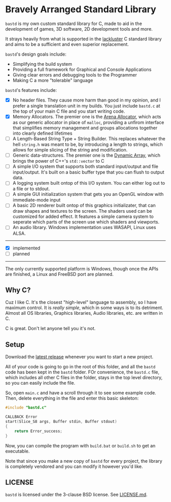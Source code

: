 # Bravely Arranged Standard Library
`bastd` is my own custom standard library for C, made to aid in the development
of games, 3D software, 2D development tools and more.

It strays heavily from what is supported in the
[lackluster](https://nullprogram.com/blog/2023/02/11/) C standard library and
aims to be a sufficient and even superior replacement.

`bastd`'s design goals include:
- Simplifying the build system
- Providing a full framework for Graphical and Console Applications
- Giving clear errors and debugging tools to the Programmer
- Making C a more "tolerable" language

`bastd`'s features include:
- [x] No header files. They cause more harm than good in my opinion, and I prefer a
single translation unit in my builds. You just include `bastd.c` at the top of
your main C file and you start writing code.
- [x] Memory Allocators. The premier one is the
[Arena Allocator](https://www.rfleury.com/p/untangling-lifetimes-the-arena-allocator),
which acts as our generic allocator in place of `malloc`, providing a unfirom
interface that simplifies memory management and groups allocations together
into clearly defined lifetimes
- [ ] A Length-Based String Type + String Builder. This replaces whatever the hell
`string.h` was meant to be, by introducing a length to strings, which allows
for simple slicing of the string and modification.
- [ ] Generic data-structures. The premier one is the
[Dynamic Array](https://dylanfalconer.com/articles/dynamic-arrays-in-c), which
brings the power of C++'s `std::vector` to C
- [ ] A simple I/O system that supports both standard input/output and file
input/output. It's built on a basic buffer type that you can flush to output
data.
- [ ] A logging system built ontop of this I/O system. You can either log out to
a file or to stdout.
- [ ] A simple GUI initialization system that gets you an OpenGL window with
immediate-mode input
- [ ] A basic 2D renderer built ontop of this graphics initializater, that can
draw shapes and textures to the screen. The shaders used can be customized for
added effect. It features a simple camera system to seperate which parts of
the screen use which shaders and viewports.
- [ ] An audio library. Windows implementation uses WASAPI, Linux uses ALSA.

---
- [x] implemented
- [ ] planned
---

The only currently supported platform is Windows, though once the APIs are
finished, a Linux and FreeBSD port are planned.

## Why C?
Cuz I like C. It's the closest "high-level" language to assembly, so I have
maximum control. It is *really simple*, which in some ways is to its detriment.
Almost all OS libraries, Graphics libraries, Audio libraries, etc. are written
in C.

C is great. Don't let anyone tell you it's not.

## Setup
Download the [latest release](https://github.com/midnadimple/bastd/releases/latest)
whenever you want to start a new project.

All of your code is going to go in the root of this folder, and all the `bastd`
code has been kept in the `bastd` folder. FOr convenience, the `bastd.c` file,
which includes all other C files in the folder, stays in the top level
directory, so you can easily include the file.

So, open `main.c` and have a scroll through it to see some example code. Then,
delete everything in the file and enter this basic skeleton:
```c
#include "bastd.c"

CALLBACK Error
start(Slice_S8 args, Buffer stdin, Buffer stdout)
{
	return Error_success;
}
```

Now, you can compile the program with `build.bat` or `build.sh` to get an
executable.

Note that since you make a new copy of `bastd` for every project, the library
is completely vendored and you can modify it however you'd like.

## LICENSE
`bastd` is licensed under the 3-clause BSD license. See [LICENSE.md](LICENSE.md).